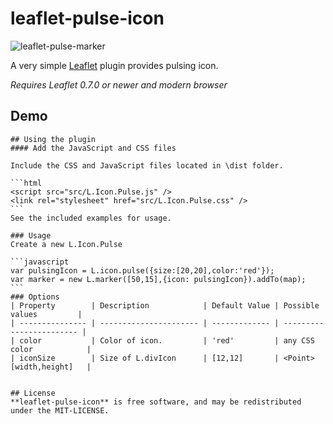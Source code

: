 leaflet-pulse-icon
=====================
<img src="http://filipzava.github.io/leaflet-pulse-marker/leaflet-pulse-marker.png" alt="leaflet-pulse-marker" />

A very simple [Leaflet](http://leafletjs.com) plugin provides pulsing icon.

*Requires Leaflet 0.7.0 or newer and modern browser*

## Demo
~~~[Check out demo!](http://filipzava.github.io/leaflet-pulse-marker)~~~
## Using the plugin
#### Add the JavaScript and CSS files

Include the CSS and JavaScript files located in \dist folder.

```html
<script src="src/L.Icon.Pulse.js" />
<link rel="stylesheet" href="src/L.Icon.Pulse.css" />
```
See the included examples for usage.

### Usage
Create a new L.Icon.Pulse

```javascript
var pulsingIcon = L.icon.pulse({size:[20,20],color:'red'});
var marker = new L.marker([50,15],{icon: pulsingIcon}).addTo(map);
```
### Options
| Property        | Description            | Default Value | Possible  values         |
| --------------- | ---------------------- | ------------- | ------------------------ |
| color           | Color of icon.         | 'red'         | any CSS color            |
| iconSize        | Size of L.divIcon      | [12,12]       | <Point> [width,height]   |


## License
**leaflet-pulse-icon** is free software, and may be redistributed under the MIT-LICENSE.

